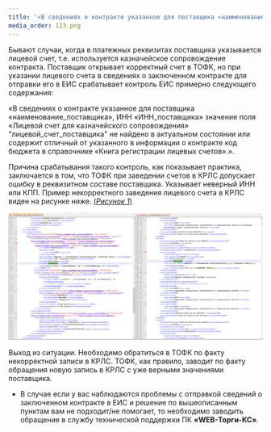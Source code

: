 ```yaml
---
title: '«В сведениях о контракте указанное для поставщика «наименование_поставщика»...'
media_order: 123.png
---
```


Бывают случаи, когда в платежных реквизитах поставщика указывается лицевой счет, т.е. используется казначейское сопровождение контракта. Поставщик открывает корректный счет в ТОФК, но при указании лицевого счета в сведениях о заключенном контракте для отправки его в ЕИС срабатывает контроль ЕИС примерно следующего содержания: 

«В сведениях о контракте указанное для поставщика «наименование_поставщика», ИНН «ИНН_поставщика» значение поля «Лицевой счет для казначейского сопровождения» "лицевой_счет_поставщика" не найдено в актуальном состоянии или содержит отличный от указанного в информации о контракте код бюджета в справочнике «Книга регистрации лицевых счетов».».
	
Причина срабатывания такого контроль, как показывает практика, заключается в том, что ТОФК при заведении счетов в КРЛС допускает ошибку в реквизитном составе поставщика. Указывает неверный ИНН или КПП. Пример некорректного заведения лицевого счета в КРЛС виден на рисунке ниже. [(*Рисунок 1*)](#ris-1)

![Рисунок 1. ТОФК некорректно указал КПП поставщика](123.png?id=ris-1)

Выход из ситуации. Необходимо обратиться в ТОФК по факту некорректной записи в КРЛС. ТОФК, как правило, заводит по факту обращения новую запись в КРЛС с уже верными значениями поставщика.
* В случае если у вас наблюдаются проблемы с отправкой сведений о заключенном контракте в ЕИС и решение по вышеописанным пунктам вам не подходит/не помогает, то необходимо заводить обращение в службу технической поддержки ПК **«WEB-Торги-КС»**.
